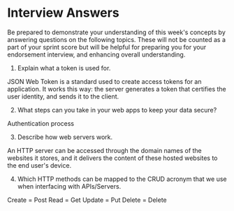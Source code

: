 # Interview Answers
Be prepared to demonstrate your understanding of this week's concepts by answering questions on the following topics. These will not be counted as a part of your sprint score but will be helpful for preparing you for your endorsement interview, and enhancing overall understanding.


1. Explain what a token is used for.

JSON Web Token is a standard used to create access tokens for an application. It works this way: the server generates a token that certifies the user identity, and sends it to the client.

2. What steps can you take in your web apps to keep your data secure?

Authentication process

3. Describe how web servers work.

An HTTP server can be accessed through the domain names of the websites it stores, and it delivers the content of these hosted websites to the end user's device.

4. Which HTTP methods can be mapped to the CRUD acronym that we use when interfacing with APIs/Servers.

Create = Post
Read = Get
Update = Put
Delete = Delete